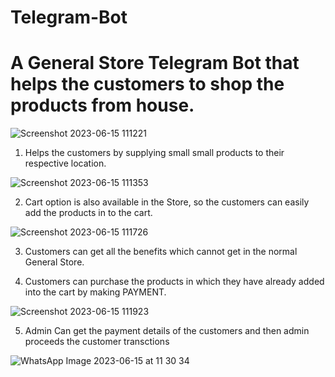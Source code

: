 # Telegram-Bot

# A General Store Telegram Bot that helps the customers to shop the products from house.

![Screenshot 2023-06-15 111221](https://github.com/Durgaprasad-Akurathi/Telegram-Bot/assets/94420508/8b3b5130-2ce9-4a3e-9008-6db517afa50b)

1) Helps the customers by supplying small small products to their respective location.

![Screenshot 2023-06-15 111353](https://github.com/Durgaprasad-Akurathi/Telegram-Bot/assets/94420508/56fab1d4-83d9-4379-94e2-882c46cd3187)

2) Cart option is also available in the Store, so the customers can easily add the products in to the cart.

![Screenshot 2023-06-15 111726](https://github.com/Durgaprasad-Akurathi/Telegram-Bot/assets/94420508/f76d899a-e18c-45b3-86bb-487ac7f4b900)

3) Customers can get all the benefits which cannot get in the normal General Store.

4) Customers can purchase the products in which they have already added into the cart by making PAYMENT.

![Screenshot 2023-06-15 111923](https://github.com/Durgaprasad-Akurathi/Telegram-Bot/assets/94420508/8cd79988-bea7-414e-b903-378acd7ef0ae)

5) Admin Can get the payment details of the customers and then admin proceeds the customer transctions


![WhatsApp Image 2023-06-15 at 11 30 34](https://github.com/Durgaprasad-Akurathi/Telegram-Bot/assets/94420508/2d573b44-4299-4d1a-bf75-826524e6dae9)



